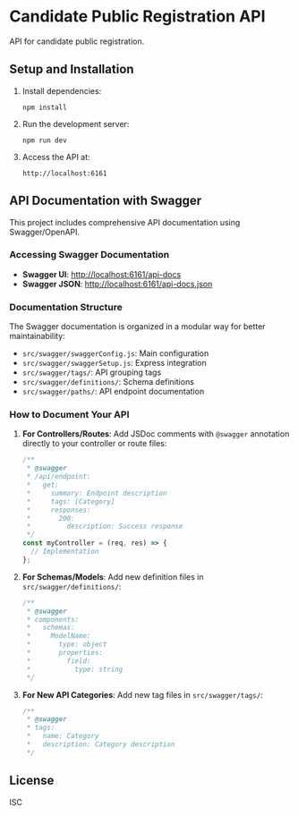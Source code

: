 # Candidate Public Registration API

API for candidate public registration.

## Setup and Installation

1. Install dependencies:
   ```
   npm install
   ```

2. Run the development server:
   ```
   npm run dev
   ```

3. Access the API at:
   ```
   http://localhost:6161
   ```

## API Documentation with Swagger

This project includes comprehensive API documentation using Swagger/OpenAPI.

### Accessing Swagger Documentation

- **Swagger UI**: [http://localhost:6161/api-docs](http://localhost:6161/api-docs)
- **Swagger JSON**: [http://localhost:6161/api-docs.json](http://localhost:6161/api-docs.json)

### Documentation Structure

The Swagger documentation is organized in a modular way for better maintainability:

- `src/swagger/swaggerConfig.js`: Main configuration
- `src/swagger/swaggerSetup.js`: Express integration
- `src/swagger/tags/`: API grouping tags
- `src/swagger/definitions/`: Schema definitions
- `src/swagger/paths/`: API endpoint documentation

### How to Document Your API

1. **For Controllers/Routes**: Add JSDoc comments with `@swagger` annotation directly to your controller or route files:

   ```javascript
   /**
    * @swagger
    * /api/endpoint:
    *   get:
    *     summary: Endpoint description
    *     tags: [Category]
    *     responses:
    *       200:
    *         description: Success response
    */
   const myController = (req, res) => {
     // Implementation
   };
   ```

2. **For Schemas/Models**: Add new definition files in `src/swagger/definitions/`:

   ```javascript
   /**
    * @swagger
    * components:
    *   schemas:
    *     ModelName:
    *       type: object
    *       properties:
    *         field:
    *           type: string
    */
   ```

3. **For New API Categories**: Add new tag files in `src/swagger/tags/`:

   ```javascript
   /**
    * @swagger
    * tags:
    *   name: Category
    *   description: Category description
    */
   ```

## License

ISC 